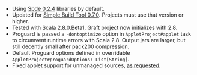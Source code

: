 * Using [Spde 0.2.4][1] libraries by default.
* Updated for [Simple Build Tool 0.7.0][1]. Projects must use that version or higher.
* Tested with Scala 2.8.0.Beta1, Graft project now initializes with 2.8.
* Proguard is passed a `-dontoptimize` option in `AppletProject#applet` task to circumvent runtime errors with Scala 2.8. Output jars are larger, but still decently small after pack200 compression.
* Default Proguard options defined in overridable `AppletProject#proguardOptions: List[String]`.
* Fixed applet support for unmanaged sources, [as requested][forum].

[1]: http://implicit.ly/spde-024
[2]: http://implicit.ly/simple-build-tool-070
[forum]: http://n2.nabble.com/Problem-with-Straight-Scala-as-applet-td4596919.html

